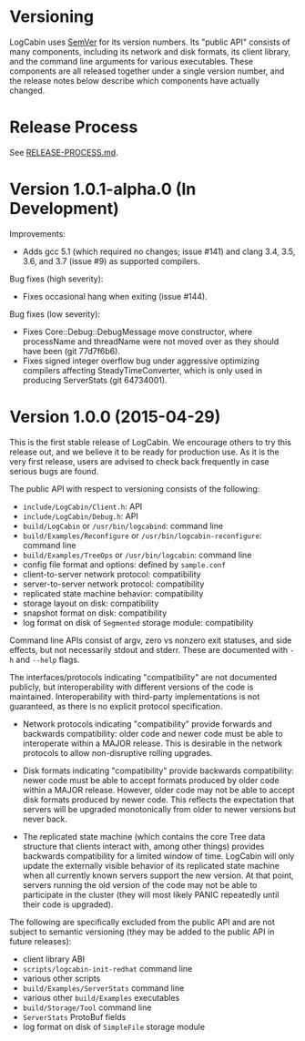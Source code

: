 Versioning
==========

LogCabin uses [SemVer](http://semver.org) for its version numbers. Its "public
API" consists of many components, including its network and disk formats, its
client library, and the command line arguments for various executables. These
components are all released together under a single version number, and the
release notes below describe which components have actually changed.

Release Process
===============

See [RELEASE-PROCESS.md](RELEASE-PROCESS.md).

Version 1.0.1-alpha.0 (In Development)
======================================

Improvements:
- Adds gcc 5.1 (which required no changes; issue #141) and clang 3.4, 3.5, 3.6,
  and 3.7 (issue #9) as supported compilers.

Bug fixes (high severity):
- Fixes occasional hang when exiting (issue #144).

Bug fixes (low severity):
- Fixes Core::Debug::DebugMessage move constructor, where processName and
  threadName were not moved over as they should have been (git 77d7f6b6).
- Fixes signed integer overflow bug under aggressive optimizing compilers
  affecting SteadyTimeConverter, which is only used in producing ServerStats
  (git 64734001).

Version 1.0.0 (2015-04-29)
==========================

This is the first stable release of LogCabin. We encourage others to try this
release out, and we believe it to be ready for production use. As it is the
very first release, users are advised to check back frequently in case serious
bugs are found.

The public API with respect to versioning consists of the following:

- `include/LogCabin/Client.h`: API
- `include/LogCabin/Debug.h`: API
- `build/LogCabin` or `/usr/bin/logcabind`: command line
- `build/Examples/Reconfigure` or `/usr/bin/logcabin-reconfigure`: command line
- `build/Examples/TreeOps` or `/usr/bin/logcabin`: command line
- config file format and options: defined by `sample.conf`
- client-to-server network protocol: compatibility
- server-to-server network protocol: compatibility
- replicated state machine behavior: compatibility
- storage layout on disk: compatibility
- snapshot format on disk: compatibility
- log format on disk of `Segmented` storage module: compatibility

Command line APIs consist of argv, zero vs nonzero exit statuses, and side
effects, but not necessarily stdout and stderr. These are documented with `-h`
and `--help` flags.

The interfaces/protocols indicating "compatibility" are not documented
publicly, but interoperability with different versions of the code is
maintained. Interoperability with third-party implementations is not
guaranteed, as there is no explicit protocol specification.

- Network protocols indicating "compatibility" provide forwards and backwards
  compatibility: older code and newer code must be able to interoperate within
  a MAJOR release. This is desirable in the network protocols to allow
  non-disruptive rolling upgrades.

- Disk formats indicating "compatibility" provide backwards compatibility:
  newer code must be able to accept formats produced by older code within a
  MAJOR release. However, older code may not be able to accept disk formats
  produced by newer code. This reflects the expectation that servers will be
  upgraded monotonically from older to newer versions but never back.

- The replicated state machine (which contains the core Tree data structure
  that clients interact with, among other things) provides backwards
  compatibility for a limited window of time. LogCabin will only update the
  externally visible behavior of its replicated state machine when all
  currently known servers support the new version. At that point, servers
  running the old version of the code may not be able to participate in the
  cluster (they will most likely PANIC repeatedly until their code is
  upgraded).


The following are specifically excluded from the public API and are not subject
to semantic versioning (they may be added to the public API in future
releases):

- client library ABI
- `scripts/logcabin-init-redhat` command line
- various other scripts
- `build/Examples/ServerStats` command line
- various other `build/Examples` executables
- `build/Storage/Tool` command line
- `ServerStats` ProtoBuf fields
- log format on disk of `SimpleFile` storage module
